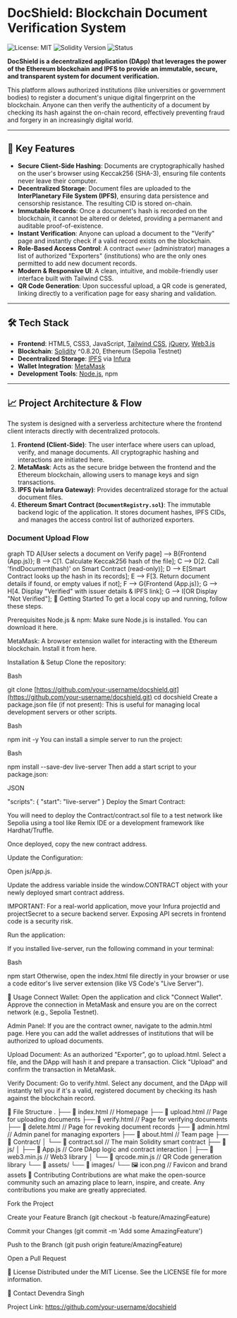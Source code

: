 # DocShield: Blockchain Document Verification System

![License: MIT](https://img.shields.io/badge/License-MIT-blue.svg)
![Solidity Version](https://img.shields.io/badge/Solidity-^0.8.20-lightgrey)
![Status](https://img.shields.io/badge/status-active-brightgreen)

**DocShield is a decentralized application (DApp) that leverages the power of the Ethereum blockchain and IPFS to provide an immutable, secure, and transparent system for document verification.**

This platform allows authorized institutions (like universities or government bodies) to register a document's unique digital fingerprint on the blockchain. Anyone can then verify the authenticity of a document by checking its hash against the on-chain record, effectively preventing fraud and forgery in an increasingly digital world.

---

## 🚀 Key Features

* **Secure Client-Side Hashing**: Documents are cryptographically hashed on the user's browser using Keccak256 (SHA-3), ensuring file contents never leave their computer.
* **Decentralized Storage**: Document files are uploaded to the **InterPlanetary File System (IPFS)**, ensuring data persistence and censorship resistance. The resulting CID is stored on-chain.
* **Immutable Records**: Once a document's hash is recorded on the blockchain, it cannot be altered or deleted, providing a permanent and auditable proof-of-existence.
* **Instant Verification**: Anyone can upload a document to the "Verify" page and instantly check if a valid record exists on the blockchain.
* **Role-Based Access Control**: A contract `owner` (administrator) manages a list of authorized "Exporters" (institutions) who are the only ones permitted to add new document records.
* **Modern & Responsive UI**: A clean, intuitive, and mobile-friendly user interface built with Tailwind CSS.
* **QR Code Generation**: Upon successful upload, a QR code is generated, linking directly to a verification page for easy sharing and validation.

---

## 🛠️ Tech Stack

* **Frontend**: HTML5, CSS3, JavaScript, [Tailwind CSS](https://tailwindcss.com/), [jQuery](https://jquery.com/), [Web3.js](https://web3js.readthedocs.io/)
* **Blockchain**: [Solidity](https://soliditylang.org/) ^0.8.20, Ethereum (Sepolia Testnet)
* **Decentralized Storage**: [IPFS](https://ipfs.io/) via [Infura](https://infura.io/)
* **Wallet Integration**: [MetaMask](https://metamask.io/)
* **Development Tools**: [Node.js](https://nodejs.org/), npm

---

## 📈 Project Architecture & Flow

The system is designed with a serverless architecture where the frontend client interacts directly with decentralized protocols.

1.  **Frontend (Client-Side)**: The user interface where users can upload, verify, and manage documents. All cryptographic hashing and interactions are initiated here.
2.  **MetaMask**: Acts as the secure bridge between the frontend and the Ethereum blockchain, allowing users to manage keys and sign transactions.
3.  **IPFS (via Infura Gateway)**: Provides decentralized storage for the actual document files.
4.  **Ethereum Smart Contract (`DocumentRegistry.sol`)**: The immutable backend logic of the application. It stores document hashes, IPFS CIDs, and manages the access control list of authorized exporters.

### Document Upload Flow
graph TD
    A[User selects a document on Verify page] --> B{Frontend (App.js)};
    B --> C[1. Calculate Keccak256 hash of the file];
    C --> D[2. Call 'findDocument(hash)' on Smart Contract (read-only)];
    D --> E[Smart Contract looks up the hash in its records];
    E --> F[3. Return document details if found, or empty values if not];
    F --> G{Frontend (App.js)};
    G --> H[4. Display "Verified" with issuer details & IPFS link];
    G --> I[OR Display "Not Verified"];
🏁 Getting Started
To get a local copy up and running, follow these steps.

Prerequisites
Node.js & npm: Make sure Node.js is installed. You can download it here.

MetaMask: A browser extension wallet for interacting with the Ethereum blockchain. Install it from here.

Installation & Setup
Clone the repository:

Bash

git clone [https://github.com/your-username/docshield.git](https://github.com/your-username/docshield.git)
cd docshield
Create a package.json file (if not present):
This is useful for managing local development servers or other scripts.

Bash

npm init -y
You can install a simple server to run the project:

Bash

npm install --save-dev live-server
Then add a start script to your package.json:

JSON

"scripts": {
  "start": "live-server"
}
Deploy the Smart Contract:

You will need to deploy the Contract/contract.sol file to a test network like Sepolia using a tool like Remix IDE or a development framework like Hardhat/Truffle.

Once deployed, copy the new contract address.

Update the Configuration:

Open js/App.js.

Update the address variable inside the window.CONTRACT object with your newly deployed smart contract address.

IMPORTANT: For a real-world application, move your Infura projectId and projectSecret to a secure backend server. Exposing API secrets in frontend code is a security risk.

Run the application:

If you installed live-server, run the following command in your terminal:

Bash

npm start
Otherwise, open the index.html file directly in your browser or use a code editor's live server extension (like VS Code's "Live Server").

📖 Usage
Connect Wallet: Open the application and click "Connect Wallet". Approve the connection in MetaMask and ensure you are on the correct network (e.g., Sepolia Testnet).

Admin Panel: If you are the contract owner, navigate to the admin.html page. Here you can add the wallet addresses of institutions that will be authorized to upload documents.

Upload Document: As an authorized "Exporter", go to upload.html. Select a file, and the DApp will hash it and prepare a transaction. Click "Upload" and confirm the transaction in MetaMask.

Verify Document: Go to verify.html. Select any document, and the DApp will instantly tell you if it's a valid, registered document by checking its hash against the blockchain record.

📁 File Structure
.
├── 📄 index.html        // Homepage
├── 📄 upload.html       // Page for uploading documents
├── 📄 verify.html       // Page for verifying documents
├── 📄 delete.html       // Page for revoking document records
├── 📄 admin.html        // Admin panel for managing exporters
├── 📄 about.html        // Team page
├── 📁 Contract/
│   └── 📜 contract.sol     // The main Solidity smart contract
├── 📁 js/
│   ├── 📜 App.js           // Core DApp logic and contract interaction
│   ├── 📜 web3.min.js      // Web3 library
│   └── 📜 qrcode.min.js   // QR Code generation library
└── 📁 assets/
    └── 📁 images/
        └── 🖼️ icon.png    // Favicon and brand assets
🤝 Contributing
Contributions are what make the open-source community such an amazing place to learn, inspire, and create. Any contributions you make are greatly appreciated.

Fork the Project

Create your Feature Branch (git checkout -b feature/AmazingFeature)

Commit your Changes (git commit -m 'Add some AmazingFeature')

Push to the Branch (git push origin feature/AmazingFeature)

Open a Pull Request

📜 License
Distributed under the MIT License. See the LICENSE file for more information.

📧 Contact
Devendra Singh 

Project Link: https://github.com/your-username/docshield